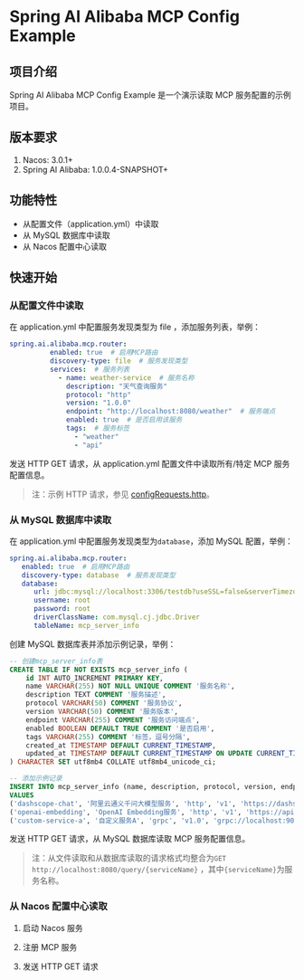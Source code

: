 # Spring AI Alibaba MCP Config Example

## 项目介绍

Spring AI Alibaba MCP Config Example 是一个演示读取 MCP 服务配置的示例项目。

## 版本要求

1. Nacos: 3.0.1+
2. Spring AI Alibaba: 1.0.0.4-SNAPSHOT+

## 功能特性

- 从配置文件（application.yml）中读取
- 从 MySQL 数据库中读取
- 从 Nacos 配置中心读取

## 快速开始

### 从配置文件中读取

在 application.yml 中配置服务发现类型为 file ，添加服务列表，举例：

```yml
spring.ai.alibaba.mcp.router:
          enabled: true  # 启用MCP路由
          discovery-type: file  # 服务发现类型
          services:  # 服务列表
            - name: weather-service  # 服务名称
              description: "天气查询服务"
              protocol: "http"
              version: "1.0.0"
              endpoint: "http://localhost:8080/weather"  # 服务端点
              enabled: true  # 是否启用该服务
              tags:  # 服务标签
                - "weather"
                - "api"
```
发送 HTTP GET 请求，从 application.yml 配置文件中读取所有/特定 MCP 服务配置信息。

> 注：示例 HTTP 请求，参见 [configRequests.http](src/main/resources/configRequests.http)。

### 从 MySQL 数据库中读取

在 application.yml 中配置服务发现类型为`database`，添加 MySQL 配置，举例：

```yml
spring.ai.alibaba.mcp.router:
   enabled: true  # 启用MCP路由
   discovery-type: database  # 服务发现类型
   database:
      url: jdbc:mysql://localhost:3306/testdb?useSSL=false&serverTimezone=UTC
      username: root
      password: root
      driverClassName: com.mysql.cj.jdbc.Driver
      tableName: mcp_server_info
```

创建 MySQL 数据库表并添加示例记录，举例：

```sql
-- 创建mcp_server_info表
CREATE TABLE IF NOT EXISTS mcp_server_info (
    id INT AUTO_INCREMENT PRIMARY KEY,
    name VARCHAR(255) NOT NULL UNIQUE COMMENT '服务名称',
    description TEXT COMMENT '服务描述',
    protocol VARCHAR(50) COMMENT '服务协议',
    version VARCHAR(50) COMMENT '服务版本',
    endpoint VARCHAR(255) COMMENT '服务访问端点',
    enabled BOOLEAN DEFAULT TRUE COMMENT '是否启用',
    tags VARCHAR(255) COMMENT '标签，逗号分隔',
    created_at TIMESTAMP DEFAULT CURRENT_TIMESTAMP,
    updated_at TIMESTAMP DEFAULT CURRENT_TIMESTAMP ON UPDATE CURRENT_TIMESTAMP
) CHARACTER SET utf8mb4 COLLATE utf8mb4_unicode_ci;

-- 添加示例记录
INSERT INTO mcp_server_info (name, description, protocol, version, endpoint, enabled, tags)
VALUES
('dashscope-chat', '阿里云通义千问大模型服务', 'http', 'v1', 'https://dashscope.aliyuncs.com/api/v1/services/aigc/text-generation/num-tokens', TRUE, 'chat,llm,aliyun'),
('openai-embedding', 'OpenAI Embedding服务', 'http', 'v1', 'https://api.openai.com/v1/embeddings', TRUE, 'embedding,openai'),
('custom-service-a', '自定义服务A', 'grpc', 'v1.0', 'grpc://localhost:9090', TRUE, 'custom,test');
```

发送 HTTP GET 请求，从 MySQL 数据库读取 MCP 服务配置信息。

> 注：从文件读取和从数据库读取的请求格式均整合为`GET http://localhost:8080/query/{serviceName}` ，其中`{serviceName}`为服务名称。

### 从 Nacos 配置中心读取

1. 启动 Nacos 服务

2. 注册 MCP 服务

3. 发送 HTTP GET 请求
